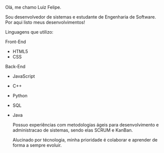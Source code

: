 Olá, me chamo Luiz Felipe.

Sou desenvolvedor de sistemas e estudante de Engenharia de Software. Por aqui listo meus desenvolvimentos!

Linguagens que utilizo:


Front-End
- HTML5
- CSS


Back-End 
- JavaScript
- C++ 
- Python
- SQL
- Java

  Possuo experiências com metodologias ágeis para desenvolvimento e administracao de sistemas, sendo elas SCRUM e KanBan.
  
  Alucinado por técnologia, minha prioridade é colaborar e aprender de forma a sempre evoluir.



<!---
FelipeJanuario/FelipeJanuario is a ✨ special ✨ repository because its `README.md` (this file) appears on your GitHub profile.
You can click the Preview link to take a look at your changes.
--->
